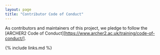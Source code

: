 ```yaml
---
layout: page
title: "Contributor Code of Conduct"
---
```

As contributors and maintainers of this project,
we pledge to follow the [ARCHER2 Code of Conduct][https://www.archer2.ac.uk/training/code-of-conduct/].

{% include links.md %}
